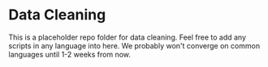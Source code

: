 # Data Cleaning
This is a placeholder repo folder for data cleaning. Feel free to add any scripts in any language into here. We probably won't converge on common languages until 1-2 weeks from now.